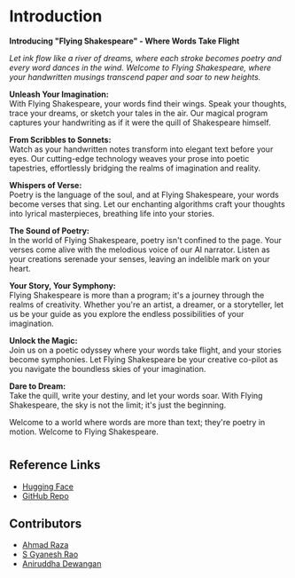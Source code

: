# Introduction
**Introducing "Flying Shakespeare" - Where Words Take Flight**

*Let ink flow like a river of dreams, where each stroke becomes poetry and every word dances in the wind. Welcome to Flying Shakespeare, where your handwritten musings transcend paper and soar to new heights.*

**Unleash Your Imagination:**  
With Flying Shakespeare, your words find their wings. Speak your thoughts, trace your dreams, or sketch your tales in the air. Our magical program captures your handwriting as if it were the quill of Shakespeare himself.

**From Scribbles to Sonnets:**  
Watch as your handwritten notes transform into elegant text before your eyes. Our cutting-edge technology weaves your prose into poetic tapestries, effortlessly bridging the realms of imagination and reality.

**Whispers of Verse:**  
Poetry is the language of the soul, and at Flying Shakespeare, your words become verses that sing. Let our enchanting algorithms craft your thoughts into lyrical masterpieces, breathing life into your stories.

**The Sound of Poetry:**  
In the world of Flying Shakespeare, poetry isn't confined to the page. Your verses come alive with the melodious voice of our AI narrator. Listen as your creations serenade your senses, leaving an indelible mark on your heart.

**Your Story, Your Symphony:**  
Flying Shakespeare is more than a program; it's a journey through the realms of creativity. Whether you're an artist, a dreamer, or a storyteller, let us be your guide as you explore the endless possibilities of your imagination.

**Unlock the Magic:**  
Join us on a poetic odyssey where your words take flight, and your stories become symphonies. Let Flying Shakespeare be your creative co-pilot as you navigate the boundless skies of your imagination.

**Dare to Dream:**  
Take the quill, write your destiny, and let your words soar. With Flying Shakespeare, the sky is not the limit; it's just the beginning.

Welcome to a world where words are more than text; they're poetry in motion. Welcome to Flying Shakespeare.

#
#

## Reference Links
- [Hugging Face](https://huggingface.co/spaces/ahmad4raza/Flying-Shakespeare)
- [GitHub Repo](https://github.com/ahmad-thewhiz/Flying-Shakespeare)

## Contributors
- [Ahmad Raza](https://github.com/ahmad-thewhiz)<br>
- [S Gyanesh Rao](https://github.com/Gyanesh-Rao28)<br>
- [Aniruddha Dewangan](https://github.com/Ani-RudE)
